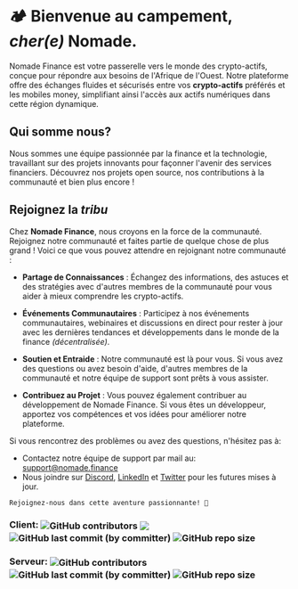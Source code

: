 #  🏕️ Bienvenue au campement, *cher(e)* Nomade.

Nomade Finance est votre passerelle vers le monde des crypto-actifs, conçue pour répondre aux besoins de l'Afrique de l'Ouest. Notre plateforme offre des échanges fluides et sécurisés entre vos **crypto-actifs** préférés et les mobiles money, simplifiant ainsi l'accès aux actifs numériques dans cette région dynamique.

## Qui somme nous?

Nous sommes une équipe passionnée par la finance et la technologie, travaillant sur des projets innovants pour façonner l'avenir des services financiers. Découvrez nos projets open source, nos contributions à la communauté et bien plus encore !

## Rejoignez la *tribu*

Chez **Nomade Finance**, nous croyons en la force de la communauté. Rejoignez notre communauté et faites partie de quelque chose de plus grand ! Voici ce que vous pouvez attendre en rejoignant notre communauté :

- **Partage de Connaissances** : Échangez des informations, des astuces et des stratégies avec d'autres membres de la communauté pour vous aider à mieux comprendre les crypto-actifs.

- **Événements Communautaires** : Participez à nos événements communautaires, webinaires et discussions en direct pour rester à jour avec les dernières tendances et développements dans le monde de la finance *(décentralisée)*.

- **Soutien et Entraide** : Notre communauté est là pour vous. Si vous avez des questions ou avez besoin d'aide, d'autres membres de la communauté et notre équipe de support sont prêts à vous assister.

- **Contribuez au Projet** : Vous pouvez également contribuer au développement de Nomade Finance. Si vous êtes un développeur, apportez vos compétences et vos idées pour améliorer notre plateforme.

Si vous rencontrez des problèmes ou avez des questions, n'hésitez pas à:

- Contactez notre équipe de support par mail au: support@nomade.finance
- Nous joindre sur [Discord](https://discord.gg/dvES9Jf7Ud), [LinkedIn](https://www.linkedin.com/company/nomade-finance/) et [Twitter](lien_twitter) pour les futures mises à jour.

```Rejoignez-nous dans cette aventure passionnante! 🚀```

<div align="left">
  <h3>
    Client:
    <img align="center" alt="GitHub contributors" src="https://img.shields.io/github/contributors/Nomade-Finance/nomade-client">
    <a href="https://app.codacy.com/gh/Nomade-Finance/nomade-client/dashboard?utm_source=gh&utm_medium=referral&utm_content=&utm_campaign=Badge_grade">
      <img align="center" src="https://app.codacy.com/project/badge/Grade/7226dc4c090244218f411fefc03d54d4"/>
    </a>
    <img align="center" alt="GitHub last commit (by committer)" src="https://img.shields.io/github/last-commit/Nomade-Finance/nomade-client">
    <img align="center" alt="GitHub repo size" src="https://img.shields.io/github/repo-size/Nomade-Finance/nomade-client">
  </h3>
</div>


<div align="left">
  <h3>
    Serveur:
    <img align="center" alt="GitHub contributors" src="https://img.shields.io/github/contributors/Nomade-Finance/nomade-server">
    <img align="center" alt="GitHub last commit (by committer)" src="https://img.shields.io/github/last-commit/Nomade-Finance/nomade-server">
    <img align="center" alt="GitHub repo size" src="https://img.shields.io/github/repo-size/Nomade-Finance/nomade-server">
  </h3>
</div>


